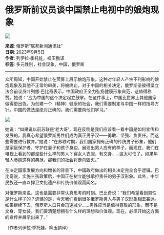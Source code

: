 # 俄罗斯前议员谈中国禁止电视中的娘炮现象

![](//rs2.huanqiucdn.cn/huanqiu/image/m/share.jpg)

**来源**: 俄罗斯“联邦新闻通讯社”  
**日期**: 2023年9月5日  
**作者**: 列伊拉·季托娃，柳玉鹏译  
**标签**: 多元性别，社会现象，中国，俄罗斯

---

众所周知，中国开始禁止在荧屏上展示娘炮形象。这种对年轻人产生不利影响的娘炮现象及其他不正常的审美，将被终止。对于中国的相关决定，俄罗斯圣彼得堡立法会前议员叶列娜·巴比奇表示，中国政府正全力弘扬健康形象典范，这值得称赞。她说：“应为中国的这个决定起立鼓掌。在这件事上，中国比世界上其他国家做得更出色。为创建一个（精神）健康的社会，我们需要制定与中国一样的指导方针。中国的做法是绝对正确的，我们需要向他们学习。”

![](//img.huanqiucdn.cn/dp/api/files/imageDir/0f6d9234c113eaa7af84e50f000431e3.jpeg?imageView2/2/w/750)

她说：“如果说以前苏联是‘老大哥’，现在反倒是我们应该看一看中国是如何宣传和发展的。我真心希望俄罗斯男性们成为真正男子汉——勇敢、坚强、负责任。而这些需要进行教育。”她说：“在苏联时期，我们国家拥有正确的传统男子形象，他们是家庭保护者，守护在妻子和孩子身边，展现出男人应有的样子。而现在，我们在电视上看到的都是些什么样的男人？穿女人衣服，有文身……这太可怕了。如果年轻人参照这样的典范，那我们的社会将走向毁灭。”

在决定国家发展方向和增长的背景下，中国政府做出的相关决定完全合乎逻辑。巴比奇说，实施三孩政策后，中国正在树立能够承担责任的男子汉形象。此外，中华民族还一直以捍卫文化遗产和传统价值观而闻名。

对俄罗斯来说，这也是需要非常认真思考的时刻。巴比奇说：“我们希望看到男性是什么样子的？遗憾的是，今天我们看到很多俄罗斯男人与男子汉形象相去甚远。如果继续下去，俄罗斯人口只会迅速减少……男性应当是值得尊敬的形象，而不是文身、穿女装。我们要清楚想拥有什么样的理想和价值观。现在，必须开始这方面的宣传并展示出来了。” 

（作者列伊拉·季托娃，柳玉鹏译）